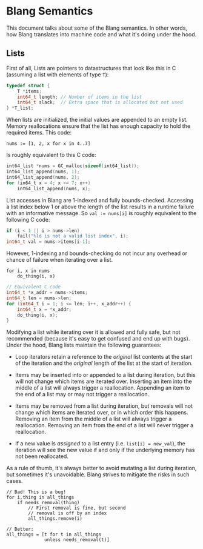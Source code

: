 # Blang Semantics

This document talks about some of the Blang semantics. In other words, how
Blang translates into machine code and what it's doing under the hood.


## Lists

First of all, Lists are pointers to datastructures that look like this in C
(assuming a list with elements of type `T`):

```c
typedef struct {
    T *items;
    int64_t length; // Number of items in the list
    int64_t slack;  // Extra space that is allocated but not used
} *T_list;
```

When lists are initialized, the initial values are appended to an empty list.
Memory reallocations ensure that the list has enough capacity to hold the
required items. This code:

```blang
nums := [1, 2, x for x in 4..7] 
```

Is roughly equivalent to this C code:

```c
int64_list *nums = GC_malloc(sizeof(int64_list));
int64_list_append(nums, 1);
int64_list_append(nums, 2);
for (in64_t x = 4; x <= 7; x++)
    int64_list_append(nums, x);
```

List accesses in Blang are 1-indexed and fully bounds-checked. Accessing a list
index below 1 or above the length of the list results in a runtime failure with
an informative message. So `val := nums[i]` is roughly equivalent to the
following C code:

```c
if (i < 1 || i > nums->len)
    fail("%ld is not a valid list index", i);
int64_t val = nums->items[i-1];
```

However, 1-indexing and bounds-checking do not incur any overhead or chance of
failure when iterating over a list.

```blang
for i, x in nums
    do_thing(i, x)
```

```c
// Equivalent C code
int64_t *x_addr = nums->items;
int64_t len = nums->len;
for (int64_t i = 1; i <= len; i++, x_addr++) {
    int64_t x = *x_addr;
    do_thing(i, x);
}
```

Modifying a list while iterating over it is allowed and fully safe, but not
recommended (because it's easy to get confused and end up with bugs). Under the
hood, Blang lists maintain the following guarantees:

- Loop iterators retain a reference to the *original* list contents at the
  start of the iteration and the *original* length of the list at the start
  of iteration.

- Items may be inserted into or appended to a list during iteration, but this 
  will not change which items are iterated over. Inserting an item into the
  middle of a list will always trigger a reallocation. Appending an item to
  the end of a list may or may not trigger a reallocation.

- Items may be removed from a list during iteration, but removals will not
  change which items are iterated over, or in which order this happens.
  Removing an item from the middle of a list will always trigger a
  reallocation. Removing an item from the end of a list will never trigger a
  reallocation.

- If a new value is _assigned_ to a list entry (i.e. `list[i] = new_val`),
  the iteration will see the new value if and only if the underlying memory
  has not been reallocated.

As a rule of thumb, it's always better to avoid mutating a list during
iteration, but sometimes it's unavoidable. Blang strives to mitigate the risks
in such cases.

```blang
// Bad! This is a bug!
for i,thing in all_things
    if needs_removal(thing)
        // First removal is fine, but second
        // removal is off by an index
        all_things.remove(i)

// Better:
all_things = [t for t in all_things
              unless needs_removal(t)]

```
